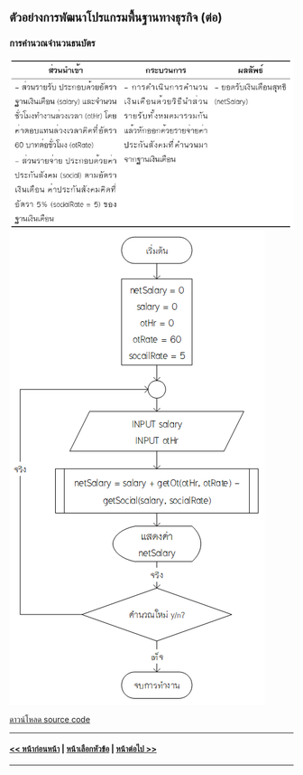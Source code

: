 ## ตัวอย่างการพัฒนาโปรแกรมพื้นฐานทางธุรกิจ (ต่อ)
### การคำนวณจำนวนธนบัตร

<img src=img/0900-3.png>



<img src=img/0903.png>

[ดาวน์โหลด source code](src/ch09_03.cpp)


---
#### [<< หน้าก่อนหน้า](0903-2.md) | [หน้าเลือกหัวข้อ](README.md) | [หน้าต่อไป >>](0903-4.md)
---
